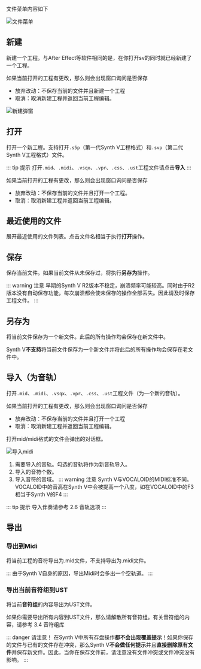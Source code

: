 文件菜单内容如下

![文件菜单](/synthesizer-v-r2-docs/2/2.2.png)

## 新建

新建一个工程。与After Effect等软件相同的是，在你打开sv的同时就已经新建了一个工程。

如果当前打开的工程有更改，那么则会出现窗口询问是否保存

* 放弃改动：不保存当前的文件并且新建一个工程
* 取消：取消新建工程并返回当前工程编辑。

![新建弹窗](/synthesizer-v-r2-docs/2/2.8.png)

## 打开

打开一个新工程。支持打开`.s5p`（第一代Synth V工程格式）和`.svp`（第二代Synth V工程格式）文件。

::: tip 提示
打开`.mid`、`.midi`、`.vsqx`、`.vpr`、`.css`、`.ust`工程文件请点击**导入**
:::

如果当前打开的工程有更改，那么则会出现窗口询问是否保存

* 放弃改动：不保存当前的文件并且打开一个工程。
* 取消：取消新建工程并返回当前工程编辑。

## 最近使用的文件

展开最近使用的文件列表。点击文件名相当于执行**打开**操作。

## 保存

保存当前文件。如果当前文件从未保存过，将执行**另存为**操作。

::: warning 注意
早期的Synth V R2版本不稳定，崩溃频率可能较高。同时由于R2版本没有自动保存功能，每次崩溃都会使未保存的操作全部丢失。因此请及时保存工程文件。
:::

## 另存为

将当前文件保存为一个新文件。此后的所有操作均会保存在新文件中。

Synth V**不支持**将当前文件保存为一个新文件并将此后的所有操作均会保存在老文件中。

## 导入（为音轨）

打开`.mid`、`.midi`、`.vsqx`、`.vpr`、`.css`、`.ust`工程文件（为一个新的音轨）。

如果当前打开的工程有更改，那么则会出现窗口询问是否保存

* 放弃改动：不保存当前的文件并且打开一个工程
* 取消：取消新建工程并返回当前工程编辑。

打开mid/midi格式的文件会弹出的对话框。

![导入midi](/synthesizer-v-r2-docs/2/2.9.png)

1. 需要导入的音轨。勾选的音轨将作为新音轨导入。
2. 导入的音符个数。
3. 导入音符的音域。
   ::: warning 注意
   Synth V与VOCALOID的MIDI标准不同。VOCALOID中的音高在Synth V中会被提高一个八度，如在VOCALOID中的F3相当于Synth V的F4
   :::

::: tip 提示
导入伴奏请参考 2.6 音轨选项
:::

## 导出

### 导出到Midi

将当前工程的音符导出为.mid文件，不支持导出为.midi文件。

:::
由于Synth V自身的原因，导出Midi时会多出一个空轨道。
:::

### 导出当前音符组到UST

将当前**音符组**的内容导出为UST文件。

如果你需要导出所有内容到UST文件，那么请解散所有音符组。有关音符组的内容，请参考 3.4 音符组库

::: danger 请注意！
在Synth V中所有存盘操作**都不会出现覆盖提示**！如果你保存的文件与已有的文件存在冲突，那么Synth V**不会做任何提示**并且**直接删除原有文件**并保存新文件。因此，当你在保存文件前，请注意没有文件冲突或文件冲突没有影响。
:::

<Vssue :title="$title" />